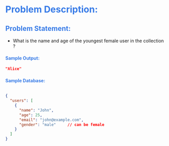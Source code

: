<h1 style="color:#397ce7">Problem Description:</h1>

<h2 style="color:#397ce7">Problem Statement:</h2>

- What is the name and age of the youngest female user in the collection ?

<h4 style="color:#397ce7">Sample Output:</h4>

```json
"Alice"
```

<h4 style="color:#397ce7">Sample Database:</h4>


```json

{
  "users": [
    {
      "name": "John",
      "age": 25,
      "email": "john@example.com",
      "gender": "male"     // can be female
    }
  ]
}
```
